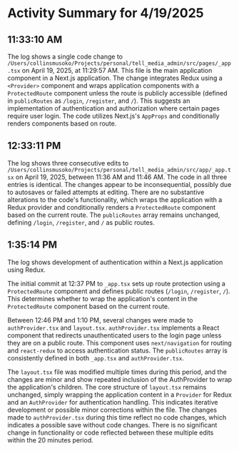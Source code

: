 # Activity Summary for 4/19/2025

## 11:33:10 AM
The log shows a single code change to `/Users/collinsmusoko/Projects/personal/tell_media_admin/src/pages/_app.tsx` on April 19, 2025, at 11:29:57 AM.  This file is the main application component in a Next.js application. The change integrates Redux using a `<Provider>` component and wraps application components with a `ProtectedRoute` component unless the route is publicly accessible (defined in `publicRoutes` as `/login`, `/register`, and `/`). This suggests an implementation of authentication and authorization where certain pages require user login.  The code utilizes Next.js's `AppProps` and conditionally renders components based on route.


## 12:33:11 PM
The log shows three consecutive edits to `/Users/collinsmusoko/Projects/personal/tell_media_admin/src/app/_app.tsx` on April 19, 2025, between 11:36 AM and 11:46 AM.  The code in all three entries is identical.  The changes appear to be inconsequential, possibly due to autosaves or failed attempts at editing.  There are no substantive alterations to the code's functionality, which wraps the application with a Redux provider and conditionally renders a `ProtectedRoute` component based on the current route. The `publicRoutes` array remains unchanged, defining `/login`, `/register`, and `/` as public routes.


## 1:35:14 PM
The log shows development of authentication within a Next.js application using Redux.

The initial commit at 12:37 PM to `_app.tsx` sets up route protection using a `ProtectedRoute` component and defines public routes (`/login`, `/register`, `/`).  This determines whether to wrap the application's content in the `ProtectedRoute` component based on the current route.

Between 12:46 PM and 1:10 PM, several changes were made to `authProvider.tsx` and `layout.tsx`.  `authProvider.tsx` implements a React component that redirects unauthenticated users to the login page unless they are on a public route. This component uses `next/navigation` for routing and `react-redux` to access authentication status. The `publicRoutes` array is consistently defined in both `_app.tsx` and `authProvider.tsx`.

The `layout.tsx` file was modified multiple times during this period, and the changes are minor and show repeated inclusion of the AuthProvider to wrap the application's children. The core structure of `layout.tsx` remains unchanged, simply wrapping the application content in a `Provider` for Redux and an `AuthProvider` for authentication handling.  This indicates iterative development or possible minor corrections within the file.  The changes made to `authProvider.tsx` during this time reflect no code changes, which indicates a possible save without code changes. There is no significant change in functionality or code reflected between these multiple edits within the 20 minutes period.
